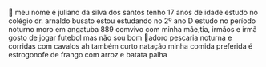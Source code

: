 👋 meu nome é juliano da silva dos santos 
tenho 17 anos de idade 
estudo no colégio dr. arnaldo busato 
estou estudando no 2º ano D
estudo no período noturno
moro em angatuba 889
comvivo com minha mãe,tia, irmãos e irmã
gosto de jogar futebol mas não sou bom
💞️adoro pescaria noturna e corridas com cavalos
ah também curto natação
minha comida preferida é estrogonofe de frango com arroz e batata palha
